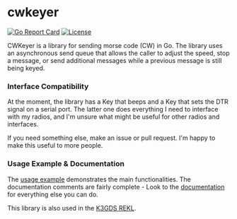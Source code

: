 # **cwkeyer**

[![Go Report Card](https://goreportcard.com/badge/github.com/scottmcleodjr/cwkeyer)](https://goreportcard.com/report/github.com/scottmcleodjr/cwkeyer)
[![License](https://img.shields.io/badge/License-BSD_2--Clause-blue.svg)](LICENSE)

CWKeyer is a library for sending morse code (CW) in Go.  The library uses an asynchronous send queue that allows the caller to adjust the speed, stop a message, or send additional messages while a previous message is still being keyed.

### **Interface Compatibility**

At the moment, the library has a Key that beeps and a Key that sets the DTR signal on a serial port.  The latter one does everything I need to interface with my radios, and I'm unsure what might be useful for other radios and interfaces.

If you need something else, make an issue or pull request.  I'm happy to make this useful to more people.


### **Usage Example & Documentation**

The [usage example](cmd/usage_example/app.go) demonstrates the main functionalities.  The documentation comments are fairly complete - Look to the [documentation](https://pkg.go.dev/github.com/scottmcleodjr/cwkeyer) for everything else you can do.

This library is also used in the [K3GDS REKL](https://github.com/scottmcleodjr/rekl).